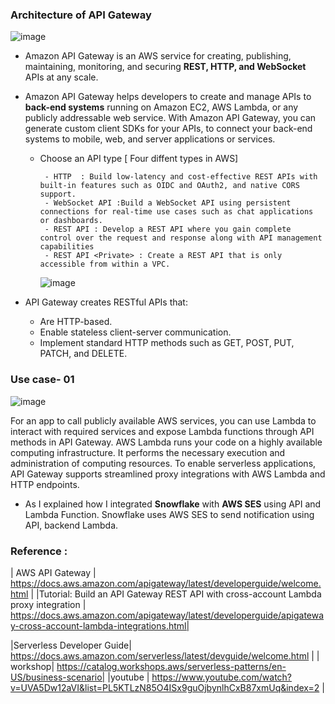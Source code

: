 
### Architecture of API Gateway
![image](https://github.com/Mk-CloudLeader/aws_Meetup-2023/assets/66654978/5b6714d7-65d0-45b7-abf4-900ea9910b0f)

- Amazon API Gateway is an AWS service for creating, publishing, maintaining, monitoring, and securing **REST, HTTP, and WebSocket** APIs at any scale.
- Amazon API Gateway helps developers to create and manage APIs to **back-end systems** running on Amazon EC2, AWS Lambda, or any publicly addressable web service. With Amazon API Gateway, you can generate custom client SDKs for your APIs, to connect your back-end systems to mobile, web, and server applications or services.

  - Choose an API type [ Four diffent types in AWS]
    
         - HTTP  : Build low-latency and cost-effective REST APIs with built-in features such as OIDC and OAuth2, and native CORS support.
         - WebSocket API :Build a WebSocket API using persistent connections for real-time use cases such as chat applications or dashboards.
         - REST API : Develop a REST API where you gain complete control over the request and response along with API management capabilities
         - REST API <Private> : Create a REST API that is only accessible from within a VPC.

    ![image](https://github.com/Mk-CloudLeader/aws_Meetup-2023/assets/66654978/0c754057-d3d3-481d-bef8-d2fe5c2367bc)

- API Gateway creates RESTful APIs that: 
  
     - Are HTTP-based.
     - Enable stateless client-server communication.
     - Implement standard HTTP methods such as GET, POST, PUT, PATCH, and DELETE.

### Use case- 01

![image](https://github.com/Mk-CloudLeader/aws_Meetup-2023/assets/66654978/0473ed08-4a27-4d44-bb3c-8e20d6a2d44f)


  For an app to call publicly available AWS services, you can use Lambda to interact with required services and expose Lambda functions through API methods in 
  API Gateway. AWS Lambda runs your code on a highly available computing infrastructure. It performs the necessary execution and administration of computing 
  resources. To enable serverless applications, API Gateway supports streamlined proxy integrations with AWS Lambda and HTTP endpoints.

- As I explained how I integrated **Snowflake** with **AWS SES** using API and Lambda Function. Snowflake uses AWS SES to send notification using API, backend Lambda.  




### Reference :   
 | AWS API Gateway | https://docs.aws.amazon.com/apigateway/latest/developerguide/welcome.html |
 |Tutorial: Build an API Gateway REST API with cross-account Lambda proxy integration | https://docs.aws.amazon.com/apigateway/latest/developerguide/apigateway-cross-account-lambda-integrations.html|
 
 |Serverless Developer Guide| https://docs.aws.amazon.com/serverless/latest/devguide/welcome.html |
 | workshop| https://catalog.workshops.aws/serverless-patterns/en-US/business-scenario|
 |youtube | https://www.youtube.com/watch?v=UVA5Dw12aVI&list=PL5KTLzN85O4ISx9guOjbynlhCxB87xmUq&index=2 |
 
 
